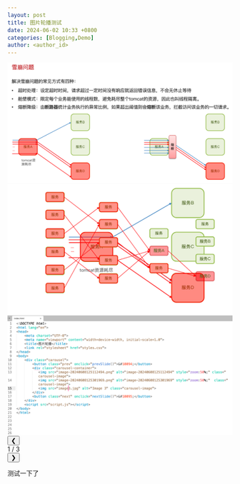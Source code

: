 ```yaml
---
layout: post
title: 图片轮播测试
date: 2024-06-02 10:33 +0800
categories: [Blogging,Demo]
author: <author_id>
---
```



<!-- 引入样式表 -->
<link rel="stylesheet" href="{{ '/assets/styles.css' | relative_url }}">

<div class="carousel">
    <div class="carousel-container">
        <img src="../media/2024-0702-carousel/image-20240608125112494.png" alt="image 1" class="carousel-image">
        <img src="../media/2024-0702-carousel/image-20240608125301969.png" alt="image 2" class="carousel-image">
        <img src="../media/2024-0702-carousel/image-20240608125932120.png" alt="image 3" class="carousel-image">
    </div>
    <div class="carousel-controls">
        <button class="prev" onclick="prevSlide()">&#10094;</button>
        <div class="carousel-indicator">
            <span id="current-slide">1</span> / <span id="total-slides">3</span>
        </div>
        <button class="next" onclick="nextSlide()">&#10095;</button>
    </div>
</div>

<!-- 引入脚本文件 -->
<script src="{{ '/assets/script.js' | relative_url }}"></script>


测试一下了
